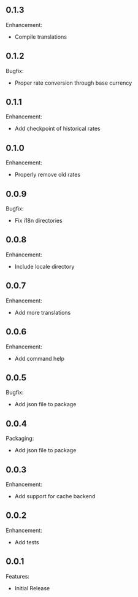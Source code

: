 ## 0.1.3

Enhancement:

  - Compile translations
  
## 0.1.2

Bugfix:

  - Proper rate conversion through base currency 

## 0.1.1

Enhancement:

  - Add checkpoint of historical rates

## 0.1.0

Enhancement:

  - Properly remove old rates

## 0.0.9

Bugfix:

  - Fix i18n directories

## 0.0.8

Enhancement:

  - Include locale directory

## 0.0.7

Enhancement:

  - Add more translations

## 0.0.6

Enhancement:

  - Add command help

## 0.0.5

Bugfix:

  - Add json file to package

## 0.0.4

Packaging:

  - Add json file to package

## 0.0.3

Enhancement:

  - Add support for cache backend

## 0.0.2

Enhancement:

  - Add tests

## 0.0.1

Features:

  - Initial Release
